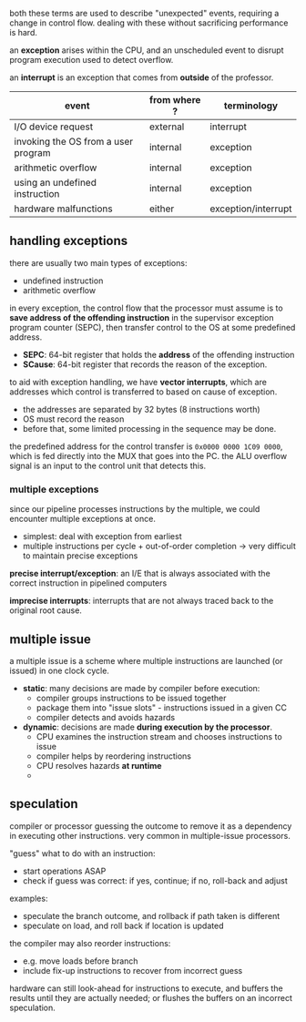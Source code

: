 both these terms are used to describe "unexpected" events, requiring a change in control flow. dealing with these without sacrificing performance is hard.

an **exception** arises within the CPU, and an unscheduled event to disrupt program execution used to detect overflow.

an **interrupt** is an exception that comes from **outside** of the professor.

| event                               | from where ? | terminology         |
| ----------------------------------- | ------------ | ------------------- |
| I/O device request                  | external     | interrupt           |
| invoking the OS from a user program | internal     | exception           |
| arithmetic overflow                 | internal     | exception           |
| using an undefined instruction      | internal     | exception           |
| hardware malfunctions               | either       | exception/interrupt |
## handling exceptions
there are usually two main types of exceptions:
- undefined instruction
- arithmetic overflow

in every exception, the control flow that the processor must assume is to **save address of the offending instruction** in the supervisor exception program counter (SEPC), then transfer control to the OS at some predefined address.
- **SEPC**: 64-bit register that holds the **address** of the offending instruction
- **SCause**: 64-bit register that records the reason of the exception.

to aid with exception handling, we have **vector interrupts**, which are addresses which control is transferred to based on cause of exception. 
- the addresses are separated by 32 bytes (8 instructions worth)
- OS must record the reason
- before that, some limited processing in the sequence may be done.

the predefined address for the control transfer is `0x0000 0000 1C09 0000`, which is fed directly into the MUX that goes into the PC. the ALU overflow signal is an input to the control unit that detects this.

### multiple exceptions
since our pipeline processes instructions by the multiple, we could encounter multiple exceptions at once.
- simplest: deal with exception from earliest
- multiple instructions per cycle + out-of-order completion -> very difficult to maintain precise exceptions

**precise interrupt/exception**: an I/E that is always associated with the correct instruction in pipelined computers

**imprecise interrupts**: interrupts that are not always traced back to the original root cause.

## multiple issue
a multiple issue is a scheme where multiple instructions are launched (or issued) in one clock cycle.
- **static**: many decisions are made by compiler before execution:
	- compiler groups instructions to be issued together
	- package them into "issue slots" - instructions issued in a given CC
	- compiler detects and avoids hazards
- **dynamic**: decisions are made **during execution by the processor**.
	- CPU examines the instruction stream and chooses instructions to issue
	- compiler helps by reordering instructions
	- CPU resolves hazards **at runtime**
	- 
## speculation
compiler or processor guessing the outcome to remove it as a dependency in executing other instructions. very common in multiple-issue processors.

"guess" what to do with an instruction:
- start operations ASAP
- check if guess was correct: if yes, continue; if no, roll-back and adjust

examples:
- speculate the branch outcome, and rollback if path taken is different
- speculate on load, and roll back if location is updated

the compiler may also reorder instructions:
- e.g. move loads before branch
- include fix-up instructions to recover from incorrect guess

hardware can still look-ahead for instructions to execute, and buffers the results until they are actually needed; or flushes the buffers on an incorrect speculation.